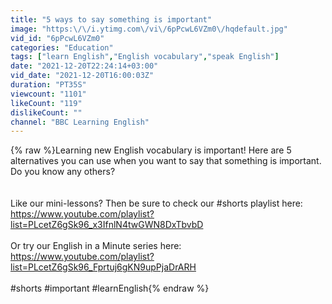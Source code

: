 ```yaml
---
title: "5 ways to say something is important"
image: "https:\/\/i.ytimg.com\/vi\/6pPcwL6VZm0\/hqdefault.jpg"
vid_id: "6pPcwL6VZm0"
categories: "Education"
tags: ["learn English","English vocabulary","speak English"]
date: "2021-12-20T22:24:14+03:00"
vid_date: "2021-12-20T16:00:03Z"
duration: "PT35S"
viewcount: "1101"
likeCount: "119"
dislikeCount: ""
channel: "BBC Learning English"
---
```

{% raw %}Learning new English vocabulary is important! Here are 5 alternatives you can use when you want to say that something is important. Do you know any others?<br /><br /><br />Like our mini-lessons? Then be sure to check our #shorts playlist here: <br /><a rel="nofollow" target="blank" href="https://www.youtube.com/playlist?list=PLcetZ6gSk96_x3IfnlN4twGWN8DxTbvbD">https://www.youtube.com/playlist?list=PLcetZ6gSk96_x3IfnlN4twGWN8DxTbvbD</a><br /><br />Or try our English in a Minute series here: <a rel="nofollow" target="blank" href="https://www.youtube.com/playlist?list=PLcetZ6gSk96_Fprtuj6gKN9upPjaDrARH">https://www.youtube.com/playlist?list=PLcetZ6gSk96_Fprtuj6gKN9upPjaDrARH</a><br /><br />#shorts #important #learnEnglish{% endraw %}
